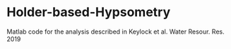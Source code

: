 # Holder-based-Hypsometry
Matlab code for the analysis described in Keylock et al. Water Resour. Res. 2019
